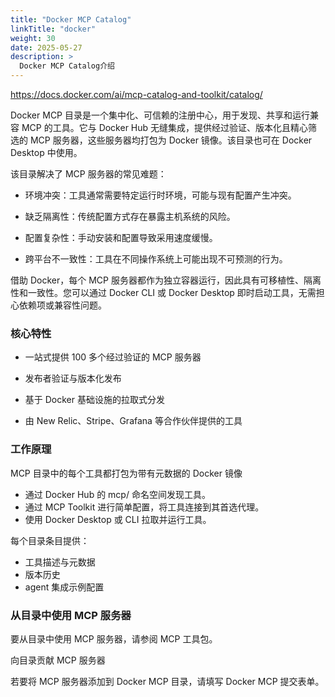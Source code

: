 ```yaml
---
title: "Docker MCP Catalog"
linkTitle: "docker"
weight: 30
date: 2025-05-27
description: >
  Docker MCP Catalog介绍
---
```



https://docs.docker.com/ai/mcp-catalog-and-toolkit/catalog/

Docker MCP 目录是一个集中化、可信赖的注册中心，用于发现、共享和运行兼容 MCP 的工具。它与 Docker Hub 无缝集成，提供经过验证、版本化且精心筛选的 MCP 服务器，这些服务器均打包为 Docker 镜像。该目录也可在 Docker Desktop 中使用。

该目录解决了 MCP 服务器的常见难题：

- 环境冲突：工具通常需要特定运行时环境，可能与现有配置产生冲突。

- 缺乏隔离性：传统配置方式存在暴露主机系统的风险。

- 配置复杂性：手动安装和配置导致采用速度缓慢。

- 跨平台不一致性：工具在不同操作系统上可能出现不可预测的行为。

借助 Docker，每个 MCP 服务器都作为独立容器运行，因此具有可移植性、隔离性和一致性。您可以通过 Docker CLI 或 Docker Desktop 即时启动工具，无需担心依赖项或兼容性问题。

### 核心特性

- 一站式提供 100 多个经过验证的 MCP 服务器

- 发布者验证与版本化发布

- 基于 Docker 基础设施的拉取式分发

- 由 New Relic、Stripe、Grafana 等合作伙伴提供的工具

### 工作原理

MCP 目录中的每个工具都打包为带有元数据的 Docker 镜像

- 通过 Docker Hub 的 mcp/ 命名空间发现工具。
- 通过 MCP Toolkit 进行简单配置，将工具连接到其首选代理。
- 使用 Docker Desktop 或 CLI 拉取并运行工具。

每个目录条目提供：

- 工具描述与元数据
- 版本历史
- agent 集成示例配置

### 从目录中使用 MCP 服务器

要从目录中使用 MCP 服务器，请参阅 MCP 工具包。

向目录贡献 MCP 服务器

若要将 MCP 服务器添加到 Docker MCP 目录，请填写 Docker MCP 提交表单。